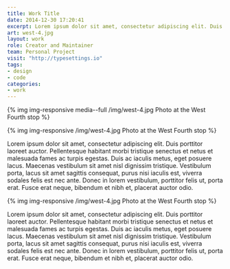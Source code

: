 ```yaml
---
title: Work Title
date: 2014-12-30 17:20:41
excerpt: Lorem ipsum dolor sit amet, consectetur adipiscing elit. Duis porttitor laoreet auctor. Pellentesque habitant morbi tristique senectus et netus et malesuada fames ac turpis egestas.
art: west-4.jpg
layout: work
role: Creator and Maintainer
team: Personal Project
visit: "http://typesettings.io"
tags:
- design
- code
categories:
- work
---
```


{% img img-responsive media--full /img/west-4.jpg Photo at the West Fourth stop %}

{% img img-responsive /img/west-4.jpg Photo at the West Fourth stop %}

Lorem ipsum dolor sit amet, consectetur adipiscing elit. Duis porttitor laoreet auctor. Pellentesque habitant morbi tristique senectus et netus et malesuada fames ac turpis egestas. Duis ac iaculis metus, eget posuere lacus. Maecenas vestibulum sit amet nisl dignissim tristique. Vestibulum porta, lacus sit amet sagittis consequat, purus nisi iaculis est, viverra sodales felis est nec ante. Donec in lorem vestibulum, porttitor felis ut, porta erat. Fusce erat neque, bibendum et nibh et, placerat auctor odio.

{% img img-responsive /img/west-4.jpg Photo at the West Fourth stop %}

Lorem ipsum dolor sit amet, consectetur adipiscing elit. Duis porttitor laoreet auctor. Pellentesque habitant morbi tristique senectus et netus et malesuada fames ac turpis egestas. Duis ac iaculis metus, eget posuere lacus. Maecenas vestibulum sit amet nisl dignissim tristique. Vestibulum porta, lacus sit amet sagittis consequat, purus nisi iaculis est, viverra sodales felis est nec ante. Donec in lorem vestibulum, porttitor felis ut, porta erat. Fusce erat neque, bibendum et nibh et, placerat auctor odio.
